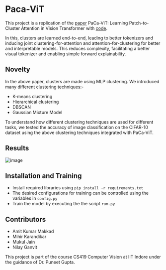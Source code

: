# Paca-ViT
This project is a replication of the [paper](https://openaccess.thecvf.com/content/CVPR2023/papers/Grainger_PaCa-ViT_Learning_Patch-to-Cluster_Attention_in_Vision_Transformers_CVPR_2023_paper.pdf) PaCa-ViT: Learning Patch-to-Cluster Attention in Vision Transformer with [code](https://github.com/iVMCL/PaCaViT).

In this, clusters are learned end-to-end, leading to better tokenizers and inducing joint clustering-for-attention and attention-for-clustering for better and interpretable models. This reduces complexity, facilitating a better visual tokenizer and enabling simple forward explainability.

## Novelty
In the above paper, clusters are made using MLP clustering. We introduced many different clustering techniques:-
* K-means clustering
* Hierarchical clustering
* DBSCAN
* Gaussian Mixture Model

To understand how different clustering techniques are used for different tasks, we tested the accuracy of image classification on the CIFAR-10 dataset using the above clustering techniques integrated with PaCa-ViT.

## Results
![image](https://github.com/MihirK1212/cv-project/assets/79632719/0cac7316-d174-40ea-b5fa-2fe4efbe8e5d)

## Installation and Training
* Install required libraries using `pip install -r requirements.txt`
* The desired configurations for training can be controlled using the variables in `config.py`
* Train the model by executing the the script `run.py`

## Contributors
* Amit Kumar Makkad
* Mihir Karandikar
* Mukul Jain
* Nilay Ganvit

This project is part of the course CS419 Computer Vision at IIT Indore under the guidance of Dr. Puneet Gupta.
